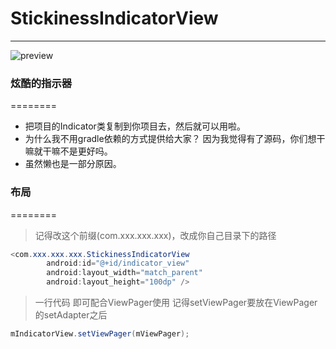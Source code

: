# StickinessIndicatorView

---

![preview][1]

### 炫酷的指示器
========
- 把项目的Indicator类复制到你项目去，然后就可以用啦。
- 为什么我不用gradle依赖的方式提供给大家？ 因为我觉得有了源码，你们想干嘛就干嘛不是更好吗。
- 虽然懒也是一部分原因。


### 布局
========
>记得改这个前缀(com.xxx.xxx.xxx)，改成你自己目录下的路径

 ```java
 <com.xxx.xxx.xxx.StickinessIndicatorView
         android:id="@+id/indicator_view"
         android:layout_width="match_parent"
         android:layout_height="100dp" />
```

>一行代码 即可配合ViewPager使用 记得setViewPager要放在ViewPager的setAdapter之后
```java
mIndicatorView.setViewPager(mViewPager);
 ```


  [1]: https://raw.githubusercontent.com/SAKURA5460/StickinessIndicatorView/master/preview.gif

